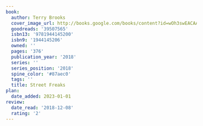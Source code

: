 ```yaml
---
book:
  author: Terry Brooks
  cover_image_url: http://books.google.com/books/content?id=wOh3swEACAAJ&printsec=frontcover&img=1&zoom=1&source=gbs_api
  goodreads: '39507565'
  isbn13: '9781944145200'
  isbn9: '1944145206'
  owned: ''
  pages: '376'
  publication_year: '2018'
  series: ''
  series_position: '2018'
  spine_color: '#87aec0'
  tags: ''
  title: Street Freaks
plan:
  date_added: 2023-01-01
review:
  date_read: '2018-12-08'
  rating: '2'
---
```

